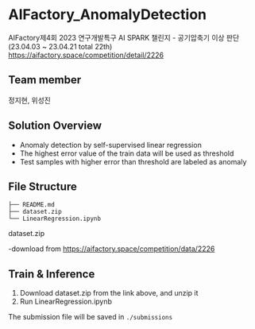 # AIFactory_AnomalyDetection
AIFactory제4회 2023 연구개발특구 AI SPARK 챌린지 - 공기압축기 이상 판단(23.04.03 ~ 23.04.21 total 22th)
https://aifactory.space/competition/detail/2226

## Team member
정지현, 위성진

## Solution Overview
- Anomaly detection by self-supervised linear regression
- The highest error value of the train data will be used as threshold
- Test samples with higher error than threshold are labeled as anomaly


## File Structure
```
├── README.md
├── dataset.zip
└── LinearRegression.ipynb
```
dataset.zip

-download from https://aifactory.space/competition/data/2226


## Train & Inference
1. Download dataset.zip from the link above, and unzip it
2. Run LinearRegression.ipynb

The submission file will be saved in `./submissions`
